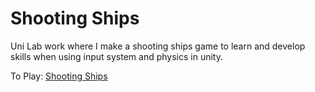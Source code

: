 # Shooting Ships

Uni Lab work where I make a shooting ships game to learn and develop skills when using input system and physics in unity.

To Play: [Shooting Ships](https://sarahbrah7.github.io/shooting-ships/build/index.html)
